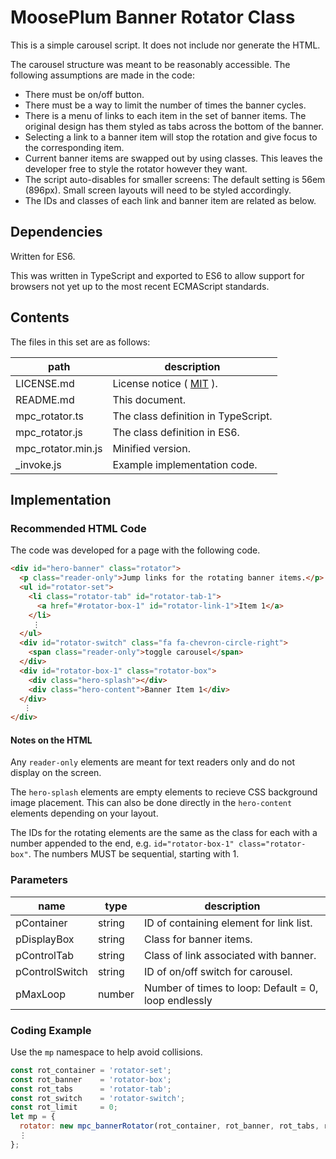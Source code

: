 # MoosePlum Banner Rotator Class

This is a simple carousel script. It does not include nor generate the HTML.

The carousel structure was meant to be reasonably accessible. The following assumptions are made in the code:

  - There must be on/off button.
  - There must be a way to limit the number of times the banner cycles.
  - There is a menu of links to each item in the set of banner items. The original design has them styled as tabs across the bottom of the banner.
  - Selecting a link to a banner item will stop the rotation and give focus to the corresponding item.
  - Current banner items are swapped out by using classes. This leaves the developer free to style the rotator however they want.
  - The script auto-disables for smaller screens: The default setting is 56em (896px). Small screen layouts will need to be styled accordingly.
  - The IDs and classes of each link and banner item are related as below.

## Dependencies

Written for ES6.

This was written in TypeScript and exported to ES6 to allow support for browsers not yet up to the most recent ECMAScript standards.

## Contents

The files in this set are as follows:

| path                | description
| ------------        | ------------
| LICENSE.md          | License notice ( [MIT](https://mit-license.org) ).
| README.md           | This document.
| mpc_rotator.ts      | The class definition in TypeScript.
| mpc_rotator.js      | The class definition in ES6.
| mpc_rotator.min.js  | Minified version.
| _invoke.js          | Example implementation code.

## Implementation

### Recommended HTML Code

The code was developed for a page with the following code.

```html
<div id="hero-banner" class="rotator">
  <p class="reader-only">Jump links for the rotating banner items.</p>
  <ul id="rotator-set">
    <li class="rotator-tab" id="rotator-tab-1">
      <a href="#rotator-box-1" id="rotator-link-1">Item 1</a>
    </li>
     ⋮
  </ul>
  <div id="rotator-switch" class="fa fa-chevron-circle-right">
    <span class="reader-only">toggle carousel</span>
  </div>
  <div id="rotator-box-1" class="rotator-box">
    <div class="hero-splash"></div>
    <div class="hero-content">Banner Item 1</div>
  </div>
   ⋮
</div>
```

#### Notes on the HTML

Any `reader-only` elements are meant for text readers only and do not display on the screen.

The `hero-splash` elements are empty elements to recieve CSS background image placement. This can also be done directly in the `hero-content` elements depending on your layout.

The IDs for the rotating elements are the same as the class for each with a number appended to the end, e.g. `id="rotator-box-1" class="rotator-box"`. The numbers MUST be sequential, starting with 1.

### Parameters

| name              | type              | description
| ------------      | ------------      | ------------
| pContainer        | string            | ID of containing element for link list.
| pDisplayBox       | string            | Class for banner items.
| pControlTab       | string            | Class of link associated with banner.
| pControlSwitch    | string            | ID of on/off switch for carousel.
| pMaxLoop          | number            | Number of times to loop: Default = 0, loop endlessly

### Coding Example

Use the `mp` namespace to help avoid collisions.

```js
const rot_container = 'rotator-set';
const rot_banner    = 'rotator-box';
const rot_tabs      = 'rotator-tab';
const rot_switch    = 'rotator-switch';
const rot_limit     = 0;
let mp = {
  rotator: new mpc_bannerRotator(rot_container, rot_banner, rot_tabs, rot_switch, rot_limit),
  ⋮
};

```
